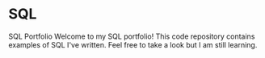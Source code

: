 # SQL
SQL Portfolio
Welcome to my SQL portfolio! This code repository contains examples of SQL I've written. Feel free to take a look but I am still learning.
